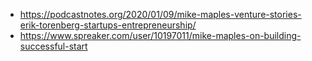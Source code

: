 - https://podcastnotes.org/2020/01/09/mike-maples-venture-stories-erik-torenberg-startups-entrepreneurship/
- https://www.spreaker.com/user/10197011/mike-maples-on-building-successful-start
